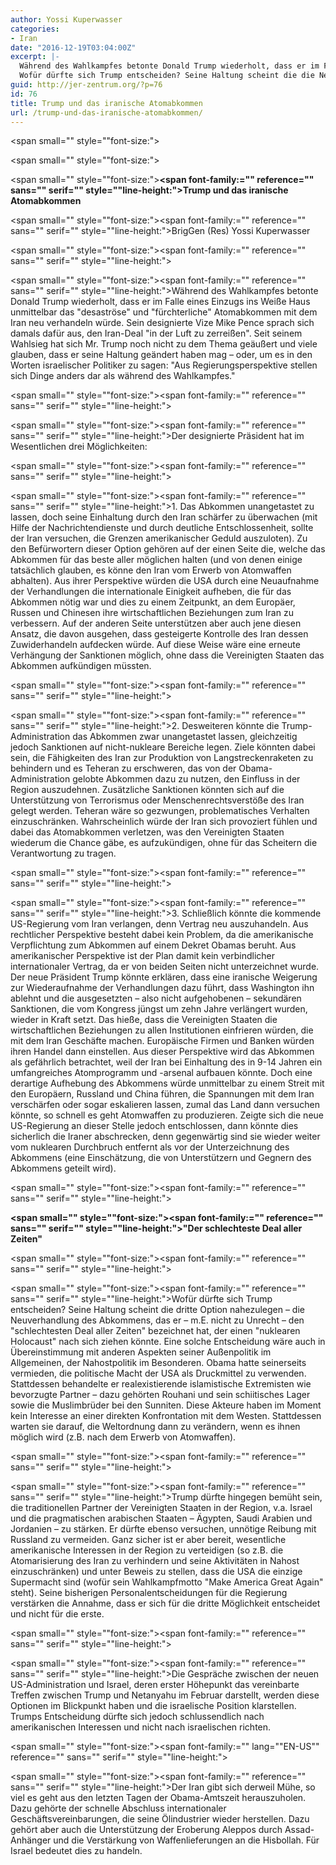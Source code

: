 ```yaml
---
author: Yossi Kuperwasser
categories:
- Iran
date: "2016-12-19T03:04:00Z"
excerpt: |-
  Während des Wahlkampfes betonte Donald Trump wiederholt, dass er im Falle eines Einzugs ins Weiße Haus unmittelbar das &quot;desaströse&quot; und &quot;fürchterliche&quot; Atomabkommen mit dem Iran neu verhandeln würde. Sein designierte Vize Mike Pence sprach sich damals dafür aus, den Iran-Deal &quot;in der Luft zu zerreißen&quot;. Seit seinem Wahlsieg hat sich  Mr. Trump noch nicht zu dem Thema geäußert und viele glauben, dass er seine Haltung geändert haben mag - oder, um es in den Worten israelischer Politiker zu sagen: &quot;Aus Regierungsperspektive stellen sich Dinge anders dar als während des Wahlkampfes.&quot;
  Wofür dürfte sich Trump entscheiden? Seine Haltung scheint die die Neuverhandlung des Abkommens nahezulegen, das er - m.E. nicht zu Unrecht - den &quot;schlechtesten Deal aller Zeiten&quot; bezeichnet hat, der einen &quot;nuklearen Holocaust&quot; nach sich ziehen könnte. Eine solche Entscheidung wäre auch in Übereinstimmung mit anderen Aspekten seiner Außenpolitik im Allgemeinen, der Nahostpolitik im Besonderen. Obama hatte seinerseits vermieden, die politische Macht der USA als Druckmittel zu verwenden. Stattdessen behandelte er realexistierende islamistische Extremisten wie bevorzugte Partner - dazu gehörten Rouhani und sein schiitisches Lager sowie die Muslimbrüder bei den Sunniten. Diese Akteure haben im Moment kein Interesse an einer direkten Konfrontation mit dem Westen. Stattdessen warten sie darauf, die Weltordnung dann zu verändern, wenn es ihnen möglich wird (z.B. nach dem Erwerb von Atomwaffen).
guid: http://jer-zentrum.org/?p=76
id: 76
title: Trump und das iranische Atomabkommen
url: /trump-und-das-iranische-atomabkommen/
---
```


<span small="" style=""font-size:"></span>

<span small="" style=""font-size:"> </span>

<span small="" style=""font-size:">**<span font-family:="" reference="" sans="" serif="" style=""line-height:">Trump und das iranische Atomabkommen </span>**</span>

<span small="" style=""font-size:"><span font-family:="" reference="" sans="" serif="" style=""line-height:">BrigGen (Res) Yossi Kuperwasser</span></span>

<span small="" style=""font-size:"><span font-family:="" reference="" sans="" serif="" style=""line-height:"> </span></span>

<span small="" style=""font-size:"><span font-family:="" reference="" sans="" serif="" style=""line-height:">Während des Wahlkampfes betonte Donald Trump wiederholt, dass er im Falle eines Einzugs ins Weiße Haus unmittelbar das "desaströse" und "fürchterliche" Atomabkommen mit dem Iran neu verhandeln würde. Sein designierte Vize Mike Pence sprach sich damals dafür aus, den Iran-Deal "in der Luft zu zerreißen". Seit seinem Wahlsieg hat sich Mr. Trump noch nicht zu dem Thema geäußert und viele glauben, dass er seine Haltung geändert haben mag – oder, um es in den Worten israelischer Politiker zu sagen: "Aus Regierungsperspektive stellen sich Dinge anders dar als während des Wahlkampfes."</span></span>

<span small="" style=""font-size:"><span font-family:="" reference="" sans="" serif="" style=""line-height:"> </span></span>

<span small="" style=""font-size:"><span font-family:="" reference="" sans="" serif="" style=""line-height:">Der designierte Präsident hat im Wesentlichen drei Möglichkeiten:</span></span>

<span small="" style=""font-size:"><span font-family:="" reference="" sans="" serif="" style=""line-height:"> </span></span>

<span small="" style=""font-size:"><span font-family:="" reference="" sans="" serif="" style=""line-height:">1. Das Abkommen unangetastet zu lassen, doch seine Einhaltung durch den Iran schärfer zu überwachen (mit Hilfe der Nachrichtendienste und durch deutliche Entschlossenheit, sollte der Iran versuchen, die Grenzen amerikanischer Geduld auszuloten). Zu den Befürwortern dieser Option gehören auf der einen Seite die, welche das Abkommen für das beste aller möglichen halten (und von denen einige tatsächlich glauben, es könne den Iran vom Erwerb von Atomwaffen abhalten). Aus ihrer Perspektive würden die USA durch eine Neuaufnahme der Verhandlungen die internationale Einigkeit aufheben, die für das Abkommen nötig war und dies zu einem Zeitpunkt, an dem Europäer, Russen und Chinesen ihre wirtschaftlichen Beziehungen zum Iran zu verbessern. Auf der anderen Seite unterstützen aber auch jene diesen Ansatz, die davon ausgehen, dass gesteigerte Kontrolle des Iran dessen Zuwiderhandeln aufdecken würde. Auf diese Weise wäre eine erneute Verhängung der Sanktionen möglich, ohne dass die Vereinigten Staaten das Abkommen aufkündigen müssten.</span></span>

<span small="" style=""font-size:"><span font-family:="" reference="" sans="" serif="" style=""line-height:"> </span></span>

<span small="" style=""font-size:"><span font-family:="" reference="" sans="" serif="" style=""line-height:">2. Desweiteren könnte die Trump-Administration das Abkommen zwar unangetastet lassen, gleichzeitig jedoch Sanktionen auf nicht-nukleare Bereiche legen. Ziele könnten dabei sein, die Fähigkeiten des Iran zur Produktion von Langstreckenraketen zu behindern und es Teheran zu erschweren, das von der Obama-Administration gelobte Abkommen dazu zu nutzen, den Einfluss in der Region auszudehnen. Zusätzliche Sanktionen könnten sich auf die Unterstützung von Terrorismus oder Menschenrechtsverstöße des Iran gelegt werden. Teheran wäre so gezwungen, problematisches Verhalten einzuschränken. Wahrscheinlich würde der Iran sich provoziert fühlen und dabei das Atomabkommen verletzen, was den Vereinigten Staaten wiederum die Chance gäbe, es aufzukündigen, ohne für das Scheitern die Verantwortung zu tragen.</span></span>

<span small="" style=""font-size:"><span font-family:="" reference="" sans="" serif="" style=""line-height:"> </span></span>

<span small="" style=""font-size:"><span font-family:="" reference="" sans="" serif="" style=""line-height:">3. Schließlich könnte die kommende US-Regierung vom Iran verlangen, denn Vertrag neu auszuhandeln. Aus rechtlicher Perspektive besteht dabei kein Problem, da die amerikanische Verpflichtung zum Abkommen auf einem Dekret Obamas beruht. Aus amerikanischer Perspektive ist der Plan damit kein verbindlicher internationaler Vertrag, da er von beiden Seiten nicht unterzeichnet wurde. Der neue Präsident Trump könnte erklären, dass eine iranische Weigerung zur Wiederaufnahme der Verhandlungen dazu führt, dass Washington ihn ablehnt und die ausgesetzten – also nicht aufgehobenen – sekundären Sanktionen, die vom Kongress jüngst um zehn Jahre verlängert wurden, wieder in Kraft setzt. Das hieße, dass die Vereinigten Staaten die wirtschaftlichen Beziehungen zu allen Institutionen einfrieren würden, die mit dem Iran Geschäfte machen. Europäische Firmen und Banken würden ihren Handel dann einstellen. Aus dieser Perspektive wird das Abkommen als gefährlich betrachtet, weil der Iran bei Einhaltung des in 9-14 Jahren ein umfangreiches Atomprogramm und -arsenal aufbauen könnte. Doch eine derartige Aufhebung des Abkommens würde unmittelbar zu einem Streit mit den Europäern, Russland und China führen, die Spannungen mit dem Iran verschärfen oder sogar eskalieren lassen, zumal das Land dann versuchen könnte, so schnell es geht Atomwaffen zu produzieren. Zeigte sich die neue US-Regierung an dieser Stelle jedoch entschlossen, dann könnte dies sicherlich die Iraner abschrecken, denn gegenwärtig sind sie wieder weiter vom nuklearen Durchbruch entfernt als vor der Unterzeichnung des Abkommens (eine Einschätzung, die von Unterstützern und Gegnern des Abkommens geteilt wird).</span></span>

<span small="" style=""font-size:"><span font-family:="" reference="" sans="" serif="" style=""line-height:"> </span></span>

**<span small="" style=""font-size:"><span font-family:="" reference="" sans="" serif="" style=""line-height:">"Der schlechteste Deal aller Zeiten"</span></span>**

<span small="" style=""font-size:"><span font-family:="" reference="" sans="" serif="" style=""line-height:"> </span></span>

<span small="" style=""font-size:"><span font-family:="" reference="" sans="" serif="" style=""line-height:">Wofür dürfte sich Trump entscheiden? Seine Haltung scheint die dritte Option nahezulegen – die Neuverhandlung des Abkommens, das er – m.E. nicht zu Unrecht – den "schlechtesten Deal aller Zeiten" bezeichnet hat, der einen "nuklearen Holocaust" nach sich ziehen könnte. Eine solche Entscheidung wäre auch in Übereinstimmung mit anderen Aspekten seiner Außenpolitik im Allgemeinen, der Nahostpolitik im Besonderen. Obama hatte seinerseits vermieden, die politische Macht der USA als Druckmittel zu verwenden. Stattdessen behandelte er realexistierende islamistische Extremisten wie bevorzugte Partner – dazu gehörten Rouhani und sein schiitisches Lager sowie die Muslimbrüder bei den Sunniten. Diese Akteure haben im Moment kein Interesse an einer direkten Konfrontation mit dem Westen. Stattdessen warten sie darauf, die Weltordnung dann zu verändern, wenn es ihnen möglich wird (z.B. nach dem Erwerb von Atomwaffen). </span></span>

<span small="" style=""font-size:"><span font-family:="" reference="" sans="" serif="" style=""line-height:"> </span></span>

<span small="" style=""font-size:"><span font-family:="" reference="" sans="" serif="" style=""line-height:">Trump dürfte hingegen bemüht sein, die traditionellen Partner der Vereinigten Staaten in der Region, v.a. Israel und die pragmatischen arabischen Staaten – Ägypten, Saudi Arabien und Jordanien – zu stärken. Er dürfte ebenso versuchen, unnötige Reibung mit Russland zu vermeiden. Ganz sicher ist er aber bereit, wesentliche amerikanische Interessen in der Region zu verteidigen (so z.B. die Atomarisierung des Iran zu verhindern und seine Aktivitäten in Nahost einzuschränken) und unter Beweis zu stellen, dass die USA die einzige Supermacht sind (wofür sein Wahlkampfmotto "Make America Great Again" steht). Seine bisherigen Personalentscheidungen für die Regierung verstärken die Annahme, dass er sich für die dritte Möglichkeit entscheidet und nicht für die erste.</span></span>

<span small="" style=""font-size:"><span font-family:="" reference="" sans="" serif="" style=""line-height:"> </span></span>

<span small="" style=""font-size:"><span font-family:="" reference="" sans="" serif="" style=""line-height:">Die Gespräche zwischen der neuen US-Administration und Israel, deren erster Höhepunkt das vereinbarte Treffen zwischen Trump und Netanyahu im Februar darstellt, werden diese Optionen im Blickpunkt haben und die israelische Position klarstellen. Trumps Entscheidung dürfte sich jedoch schlussendlich nach amerikanischen Interessen und nicht nach israelischen richten.</span></span>

<span small="" style=""font-size:"><span font-family:="" lang=""EN-US"" reference="" sans="" serif="" style=""line-height:"> </span></span>

<span small="" style=""font-size:"><span font-family:="" reference="" sans="" serif="" style=""line-height:">Der Iran gibt sich derweil Mühe, so viel es geht aus den letzten Tagen der Obama-Amtszeit herauszuholen. Dazu gehörte der schnelle Abschluss internationaler Geschäftsvereinbarungen, die seine Ölindustrier wieder herstellen. Dazu gehört aber auch die Unterstützung der Eroberung Aleppos durch Assad-Anhänger und die Verstärkung von Waffenlieferungen an die Hisbollah. Für Israel bedeutet dies zu handeln. </span></span>
